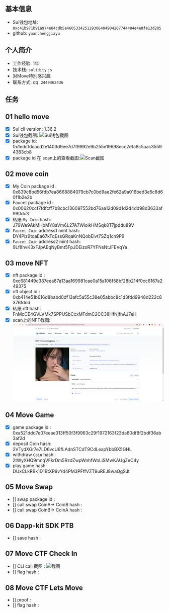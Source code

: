 ## 基本信息
- Sui钱包地址: `0xc41b971b91a974e84cdb5a460533425129306404904207744484e4e8fe13d205`
- github: `yuanchengjiayu`

## 个人简介
- 工作经验: 1年
- 技术栈: `solidity` `js`
- 对Move特别感兴趣
- 联系方式: qq: `2449462436` 

## 任务

##   01 hello move  
- [x] Sui cli version: 1.36.2
- [x] Sui钱包截图: ![Sui钱包截图](./images/account.png)
- [x] package id: 0x1edc1dcacd2e1403d9ee7d7f9992e9b255e19698ecc2e1a8c5aac35594383cb8
- [x] package id 在 scan上的查看截图:![Scan截图](./images/task1.png)

##   02 move coin
- [x] My Coin package id : 0x839c8bd56fdb7ea8668884079cb7c0bd9ae2fe62a9a016bed3e5c8d60f1b2e2b
- [x] Faucet package id : 0x00620ccf7fdfcff7b8cbc136097552bd76aa12d09d1d2d4dd98d3633af990dc3
- [x] 转账 `My Coin` hash: J79We9AkMHbMY8aVm6L27A7WioikHMSqk8T7jpddu89V
- [x] `Faucet Coin` address1 mint hash: DY4Piz9tqaEa67kTqEssGRqaKnNQobEivt7SZq1cn9P9 
- [x] `Faucet Coin` address2 mint hash: 9Lf8hvK3xFJpAEqNyBmt5FpJDEizoR7YFNsNtJFEVqYa

##   03 move NFT
- [x] nft package id : 0xc681449c387eea67a13aa169981cae0a15a106f58bf28b214f0cc6167a249375
- [x] nft object id : 0xb414e51b616d8babd0df13afc5a55c38e05abbc8c1d3fdd9948d222c8376fddd
- [x] 转账 nft  hash: FnMcCE4GVLVMk7SPPUSbCcxMFdmC2CC38HfNjfhAJ7eH
- [x] scan上的NFT截图:![Scan截图](./images/task3.png)

##   04 Move Game
- [x] game package id : 0xa521ddd7e07eeae313ff50f3f9963c29f1972163f23da80df8f2bdf36ab3af2d
- [x] deposit Coin hash: 2VTydXGr7e7LD6vcU6fLAdnSTCdT9CdLeapYbbBX5GHL
- [x] withdraw `Coin` hash: 2tWyXHQ9mnqVFkrDm5RzdZwpWnhfWnLiSMwKAUgZeC4y
- [x] play game hash: DUxCLkRBk1D1BtXP9vYd4PM3PFffVZT9uREJ8waQgSJt

##   05 Move Swap
- [] swap package id :
- [] call swap CoinA-> CoinB  hash :
- [] call swap CoinB-> CoinA  hash :

##   06 Dapp-kit SDK PTB
- [] save hash :

##   07 Move CTF Check In
- [] CLI call 截图 : ![截图](./images/你的图片地址)
- [] flag hash :

##   08 Move CTF Lets Move
- [] proof : 
- [] flag hash :
